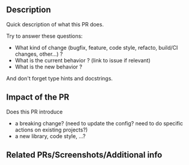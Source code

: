## Description
Quick description of what this PR does.

Try to answer these questions:
- What kind of change (bugfix, feature, code style, refacto, build/CI changes, other...) ?
- What is the current behavior ? (link to issue if relevant)
- What is the new behavior ?

And don't forget type hints and docstrings.

## Impact of the PR
Does this PR introduce
- a breaking change? (need to update the config? need to do specific actions on existing projects?)
- a new library, code style, ...?

## Related PRs/Screenshots/Additional info
